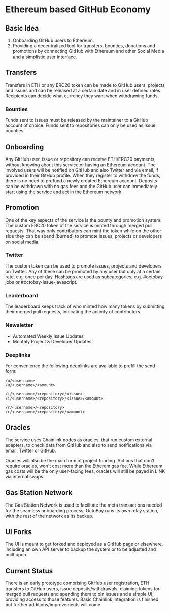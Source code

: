 # Ethereum based GitHub Economy

## Basic Idea

1. Onboarding GitHub users to Ethereum.
2. Providing a decentralized tool for transfers, bounties, donations and promotions by connecting GitHub with Ethereum and other Social Media and a simplistic user interface.

## Transfers

Transfers in ETH or any ERC20 token can be made to GitHub users, projects and issues and can be released at a certain date and in user defined rates. Recipients can decide what currency they want when withdrawing funds.

### Bounties

Funds sent to issues must be released by the maintainer to a GitHub account of choice. Funds sent to repositories can only be used as issue bounties.

## Onboarding

Any GitHub user, issue or repository can receive ETH/ERC20 payments, without knowing about this service or having an Ethereum account. The involved users will be notified on GitHub and also Twitter and via email, if provided in their GitHub profile. When they register to withdraw the funds, there is no need to prefund a newly created Ethereum account. Deposits can be withdrawn with no gas fees and the GitHub user can immediately start using the service and act in the Ethereum network.

## Promotion

One of the key aspects of the service is the bounty and promotion system. The custom ERC20 token of the service is minted through merged pull requests. That way only contributors can mint the token while on the other side they can be spend (burned) to promote issues, projects or developers on social media.

### Twitter

The custom token can be used to promote issues, projects and developers on Twitter. Any of these can be promoted by any user but only at a certain rate, e.g. once per day. Hashtags are used as subcategories, e.g. #octobay-jobs or #octobay-issue-javascript.

### Leaderboard

The leaderboard keeps track of who minted how many tokens by submitting their merged pull requests, indicating the activity of contributors.

### Newsletter

- Automated Weekly Issue Updates
- Monthly Project & Developer Updates

### Deeplinks

For convenience the following deeplinks are available to prefill the send form:

```
/u/<username>
/u/<username>/<amount>

/i/<username>/<repository>/<issue>
/i/<username>/<repository>/<issue>/<amount>

/r/<username>/<repository>
/r/<username>/<repository>/<amount>
```


## Oracles

The service uses Chainlink nodes as oracles, that run custom external adapters, to check data from GitHub and also to send notifications via email, Twitter or GitHub.

Oracles will also be the main form of project funding. Actions that don't require oracles, won't cost more than the Etherem gas fee. While Ethereum gas costs will be the only user-facing fees, oracles will still be payed in LINK via internal swaps.

## Gas Station Network

The Gas Station Network is used to facilitate the meta transactions needed for the seamless onboarding process. OctoBay runs its own relaý station, with the rest of the network as its backup.

## UI Forks

The UI is meant to get forked and deployed as a GitHub page or elsewhere, including an own API server to backup the system or to be adjusted and built upon.

## Current Status

There is an early prototype comprising GitHub user registration, ETH transfers to GitHub users, issue deposits/withdrawals, claiming tokens for merged pull requests and spending them to pin issues and a simple UI, providing access to those features. Basic Chainlink integration is finished but further additions/improvements will come.
